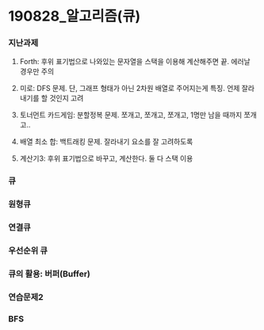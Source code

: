 # 190828_알고리즘(큐)

### 지난과제

1. Forth: 후위 표기법으로 나와있는 문자열을 스택을 이용해 계산해주면 끝. 에러날 경우만 주의
2. 미로: DFS 문제. 단, 그래프 형태가 아닌 2차원 배열로 주어지는게 특징. 언제 잘라내기를 할 것인지 고려
3. 토너먼트 카드게임: 분할정복 문제. 쪼개고, 쪼개고, 쪼개고, 1명만 남을 때까지 쪼개고..

4. 배열 최소 합: 백트래킹 문제. 잘라내기 요소를 잘 고려하도록

5. 계산기3: 후위 표기법으로 바꾸고, 계산한다. 둘 다 스택 이용



### 큐



### 원형큐



### 연결큐



### 우선순위 큐



### 큐의 활용: 버퍼(Buffer)



### 연습문제2



### BFS

